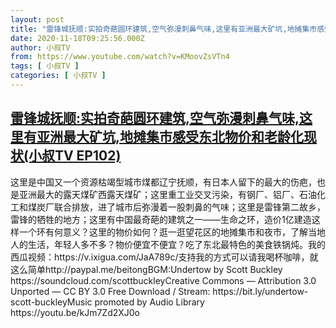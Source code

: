 ```yaml
---
layout: post
title: "雷锋城抚顺:实拍奇葩圆环建筑,空气弥漫刺鼻气味,这里有亚洲最大矿坑,地摊集市感受东北物价和老龄化现状(小叔TV EP102)"
date: 2020-11-18T09:25:56.000Z
author: 小叔TV
from: https://www.youtube.com/watch?v=KMoovZsVTn4
tags: [ 小叔TV ]
categories: [ 小叔TV ]
---
```

<!--1605691556000-->
[雷锋城抚顺:实拍奇葩圆环建筑,空气弥漫刺鼻气味,这里有亚洲最大矿坑,地摊集市感受东北物价和老龄化现状(小叔TV EP102)](https://www.youtube.com/watch?v=KMoovZsVTn4)
------

<div>
这里是中国又一个资源枯竭型城市煤都辽宁抚顺，有日本人留下的最大的伤疤，也是亚洲最大的露天煤矿西露天煤矿；这里重工业交叉污染，有钢厂、铝厂、石油化工和煤炭厂联合排放，进了城市后弥漫着一股刺鼻的气味；这里是雷锋第二故乡，雷锋的牺牲的地方；这里有中国最奇葩的建筑之一——生命之环，造价1亿建造这样一个环有何意义？这里的物价如何？逛一逛望花区的地摊集市和夜市，了解当地人的生活，年轻人多不多？物价便宜不便宜？吃了东北最特色的美食铁锅炖。我的西瓜视频：https://v.ixigua.com/JaA789c/支持我的方式可以请我喝杯咖啡，就这么简单http://paypal.me/beitongBGM:Undertow by Scott Buckley https://soundcloud.com/scottbuckleyCreative Commons — Attribution 3.0 Unported  — CC BY 3.0 Free Download / Stream: https://bit.ly/undertow-scott-buckleyMusic promoted by Audio Library https://youtu.be/kJm7Zd2XJ0o
</div>

